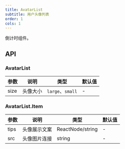 ```yaml
---
title: AvatarList 
subtitle: 用户头像列表
order: 1
cols: 1
---
```


倒计时组件。

## API

### AvatarList

| 参数      | 说明                                      | 类型         | 默认值 |
|----------|------------------------------------------|-------------|-------|
| size | 头像大小 | `large`、`small` | - |

### AvatarList.Item

| 参数      | 说明                                      | 类型         | 默认值 |
|----------|------------------------------------------|-------------|-------|
| tips | 头像展示文案 | ReactNode\/string | - |
| src | 头像图片连接 | string | - |

